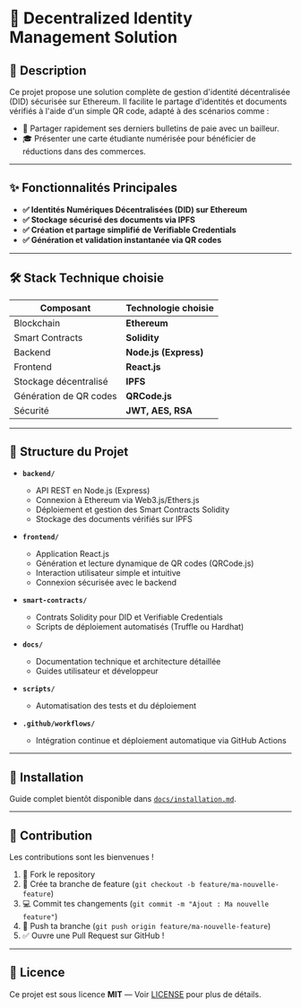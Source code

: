 # 🚀 Decentralized Identity Management Solution

## 🔖 Description
Ce projet propose une solution complète de gestion d'identité décentralisée (DID) sécurisée sur Ethereum. Il facilite le partage d'identités et documents vérifiés à l'aide d'un simple QR code, adapté à des scénarios comme :

- 📄 Partager rapidement ses derniers bulletins de paie avec un bailleur.
- 🎓 Présenter une carte étudiante numérisée pour bénéficier de réductions dans des commerces.

---

## ✨ Fonctionnalités Principales

- **✅ Identités Numériques Décentralisées (DID) sur Ethereum**
- **✅ Stockage sécurisé des documents via IPFS**
- **✅ Création et partage simplifié de Verifiable Credentials**
- **✅ Génération et validation instantanée via QR codes**

---

## 🛠️ Stack Technique choisie

| Composant               | Technologie choisie           |
|-------------------------|-------------------------------|
| Blockchain              | **Ethereum**                  |
| Smart Contracts         | **Solidity**                  |
| Backend                 | **Node.js (Express)**         |
| Frontend                | **React.js**                  |
| Stockage décentralisé   | **IPFS**                      |
| Génération de QR codes  | **QRCode.js**                 |
| Sécurité                | **JWT, AES, RSA**             |

---

## 📂 Structure du Projet

- **`backend/`**
  - API REST en Node.js (Express)
  - Connexion à Ethereum via Web3.js/Ethers.js
  - Déploiement et gestion des Smart Contracts Solidity
  - Stockage des documents vérifiés sur IPFS

- **`frontend/`**
  - Application React.js
  - Génération et lecture dynamique de QR codes (QRCode.js)
  - Interaction utilisateur simple et intuitive
  - Connexion sécurisée avec le backend

- **`smart-contracts/`**
  - Contrats Solidity pour DID et Verifiable Credentials
  - Scripts de déploiement automatisés (Truffle ou Hardhat)

- **`docs/`**
  - Documentation technique et architecture détaillée
  - Guides utilisateur et développeur

- **`scripts/`**
  - Automatisation des tests et du déploiement

- **`.github/workflows/`**
  - Intégration continue et déploiement automatique via GitHub Actions

---

## 🚧 Installation

Guide complet bientôt disponible dans [`docs/installation.md`](docs/installation.md).

---

## 🌟 Contribution

Les contributions sont les bienvenues !

1. 🍴 Fork le repository  
2. 🌿 Crée ta branche de feature (`git checkout -b feature/ma-nouvelle-feature`)  
3. 💻 Commit tes changements (`git commit -m "Ajout : Ma nouvelle feature"`)  
4. 🚀 Push ta branche (`git push origin feature/ma-nouvelle-feature`)  
5. ✅ Ouvre une Pull Request sur GitHub !

---

## 📜 Licence

Ce projet est sous licence **MIT** — Voir [LICENSE](LICENSE) pour plus de détails.
